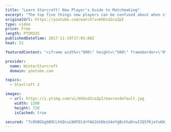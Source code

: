 ```yaml
---
title: "Learn Starcraft! New Player's Guide to Matchmaking"
excerpt: "The top five things new players can be confused about when starting off playing Starcraft 2!"
originalUrl: https://youtube.com/watch?v=bhDsd2coZpI
type: video
price: Free
length: PT5M33S
publishedDateTime: 2017-11-19T17:05:00Z
heat: 51

featuredContent: "<iframe width=\"800\" height=\"500\" frameborder=\"0\" src=\"https://www.youtube.com/embed/bhDsd2coZpI\" allow=\"accelerometer; autoplay; encrypted-media; gyroscope; picture-in-picture\" allowfullscreen></iframe>"

provider:
  name: WinterStarcraft
  domain: youtube.com

topics:
  - StarCraft 2

images:
  - url: https://i.ytimg.com/vi/bhDsd2coZpI/maxresdefault.jpg
    width: 1280
    height: 720
    isCached: true

secured: "7c0hBGGgbB9CLhUQcuLN9FECdrFAU1bS6bsG4eYgBsthaDrwIIQ5fKjeYu6HjSBgX5FEGnSmUv/SXokxnYQdizyGovTzQ0QmQI4s4AIcrhTHHMlSqwKi8URC76PRcXmx0IMuynM+iA8pd5NE3g5u3KYnx5vj7ViJNDHS8Da6B5GwTbLqVnEDb402xGw/wVN/0NAETEGRUvwCZbmi7tzu9QxRfh9DsMvFSiuy0vMpWr50zMo+fbEp8iIwd4JCx4xMEbi1o0JgAltoIIwnCH14Ek1zm0BEWoBbSI+OQMa2rdl2Rbtsxo4x6xQAfccj9DyAv3MFI02KZ5Dmlvi1bWQcEWjtYQoUqEhkSBF4Td5VOEgN/Lqdq8YCfNfYBq91IYEoc5o3X/riuGxaaWRbX0wACq6YJmoDonjd8UxClZFbIYg=;hCLrm7U4tlrOavIsupWpmA=="
---
```


